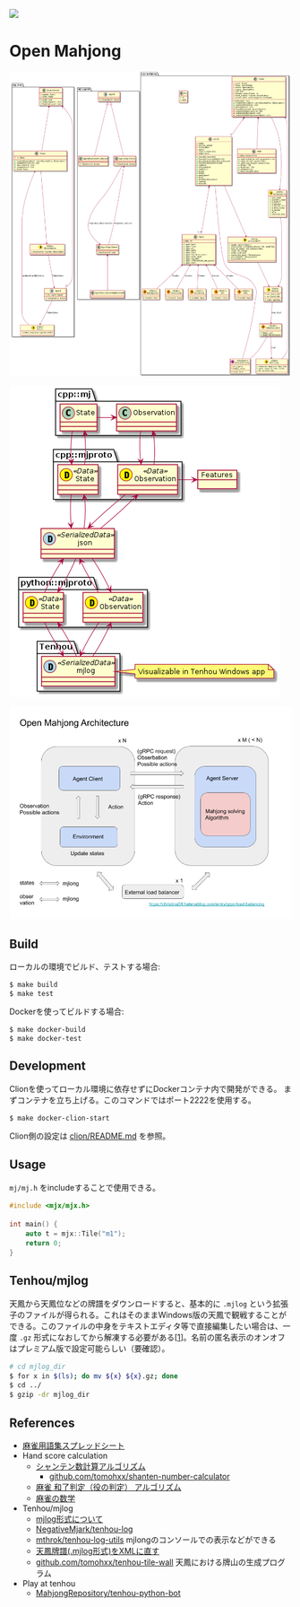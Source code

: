 [![](https://github.com/sotetsuk/mahjong/workflows/build/badge.svg)](https://github.com/sotetsuk/mahjong/actions)

# Open Mahjong


![](./img/diagram.png)

![](./img/serialization.png)

[![](./img/architecture.png)](https://docs.google.com/presentation/d/1lhb_sNix02Iyp0DI0Be5uuQub1W7CVbFiUdiDazG6tY/edit?usp=sharing)

## Build

ローカルの環境でビルド、テストする場合:

```
$ make build
$ make test
```

Dockerを使ってビルドする場合:

```
$ make docker-build
$ make docker-test
```

## Development

Clionを使ってローカル環境に依存せずにDockerコンテナ内で開発ができる。
まずコンテナを立ち上げる。このコマンドではポート2222を使用する。

```
$ make docker-clion-start
```

Clion側の設定は [clion/README.md](./clion/README.md) を参照。

## Usage

`mj/mj.h` をincludeすることで使用できる。

```cpp
#include <mjx/mjx.h>

int main() {
    auto t = mjx::Tile("m1");
    return 0;
}
```

## Tenhou/mjlog
天鳳から天鳳位などの牌譜をダウンロードすると、基本的に `.mjlog` という拡張子のファイルが得られる。これはそのままWindows版の天鳳で観戦することができる。このファイルの中身をテキストエディタ等で直接編集したい場合は、一度 `.gz` 形式になおしてから解凍する必要がある[[1](http://rausumaru.hatenablog.com/entry/2019/08/30/021154)]。名前の匿名表示のオンオフはプレミアム版で設定可能らしい（要確認）。

```sh
# cd mjlog_dir
$ for x in $(ls); do mv ${x} ${x}.gz; done
$ cd ../
$ gzip -dr mjlog_dir
```



## References

- [麻雀用語集スプレッドシート](https://docs.google.com/spreadsheets/d/e/2PACX-1vQyy10WqsUVxCCeamqTh3Oj4l72qdBkoXkUIbRp1nGecL_Co9St830kST7AvdJKh6ThlkHBA4Y1yi6T/pubhtml)
- Hand score calculation
  - [シャンテン数計算アルゴリズム](https://qiita.com/tomo_hxx/items/75b5f771285e1334c0a5)
    - [github.com/tomohxx/shanten-number-calculator](https://github.com/tomohxx/shanten-number-calculator)
  - [麻雀 和了判定（役の判定） アルゴリズム](http://hp.vector.co.jp/authors/VA046927/mjscore/mjalgorism.html)
  - [麻雀の数学](http://www10.plala.or.jp/rascalhp/mjmath.htm)
- Tenhou/mjlog
  - [mjlog形式について](http://m77.hatenablog.com/entry/2017/05/21/214529)
  - [NegativeMjark/tenhou-log](https://github.com/NegativeMjark/tenhou-log)
  - [mthrok/tenhou-log-utils](https://github.com/mthrok/tenhou-log-utils) mjlongのコンソールでの表示などができる
  - [天鳳牌譜(.mjlog形式)をXMLに直す](http://rausumaru.hatenablog.com/entry/2019/08/30/021154)
  - [github.com/tomohxx/tenhou-tile-wall](https://github.com/tomohxx/tenhou-tile-wall) 天鳳における牌山の生成プログラム
- Play at tenhou
  - [MahjongRepository/tenhou-python-bot](https://github.com/MahjongRepository/tenhou-python-bot)
  


